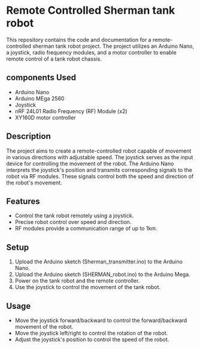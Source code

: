 # Remote Controlled Sherman tank robot
This repository contains the code and documentation for a remote-controlled sherman tank robot project. The project utilizes an Arduino Nano, a joystick, radio frequency modules, and a motor controller to enable remote control of a tank robot chassis.

## components Used
* Arduino Nano
* Arduino MEga 2560
* Joystick
* nRF 24L01 Radio Frequency (RF) Module (x2)
* XY160D motor controller

## Description
The project aims to create a remote-controlled robot capable of movement in various directions with adjustable speed. The joystick serves as the input device for controlling the movement of the robot. The Arduino Nano interprets the joystick's position and transmits corresponding signals to the robot via RF modules. These signals control both the speed and direction of the robot's movement.

## Features 
* Control the tank robot remotely using a joystick.
* Precise robot control over speed and direction.
* RF modules provide a communication range of up to 1km.

## Setup 
1. Upload the Arduino sketch (Sherman_transmitter.ino) to the Arduino Nano.
2. Upload the Arduino sketch (SHERMAN_robot.ino) to the Arduino Mega.
3. Power on the tank robot and the remote controller.
4. Use the joystick to control the movement of the tank robot.

## Usage
* Move the joystick forward/backward to control the forward/backward movement of the robot.
* Move the joystick left/right to control the rotation of the robot.
* Adjust the joystick's position to control the speed of the robot.
